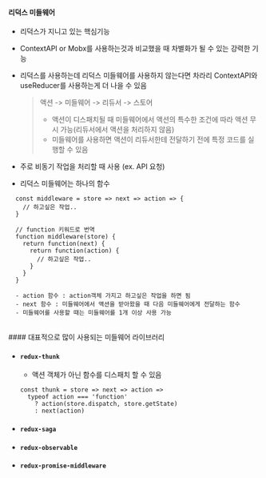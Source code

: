 #### 리덕스 미들웨어

- 리덕스가 지니고 있는 핵심기능
- ContextAPI or Mobx를 사용하는것과 비교했을 때 차별화가 될 수 있는 강력한 기능
- 리덕스를 사용하는데 리덕스 미들웨어를 사용하지 않는다면 차라리 ContextAPI와 useReducer를 사용하는게 더 나을 수 있음

  > 액션 -> 미들웨어 -> 리듀서 -> 스토어
  >
  > - 액션이 디스패치될 때 미들웨어에서 액션의 특수한 조건에 따라 액션 무시 가능(리듀서에서 액션을 처리하지 않음)
  > - 미들웨어를 사용하면 액션이 리듀서한테 전달하기 전에 특정 코드를 실행할 수 있음

- 주로 비동기 작업을 처리할 때 사용 (ex. API 요청)

- 리덕스 미들웨어는 하나의 함수

```
  const middleware = store => next => action => {
    // 하고싶은 작업..
  }

  // function 키워드로 번역
  function middleware(store) {
    return function(next) {
      return function(action) {
        // 하고싶은 작업..
      }
    }
  }

  - action 함수 : action객체 가지고 하고싶은 작업을 하면 됨
  - next 함수 : 미들웨어에서 액션을 받아왔을 때 다음 미들웨어에게 전달하는 함수
  - 미들웨어를 사용할 때는 미들웨어를 1개 이상 사용 가능
```

<br>
#### 대표적으로 많이 사용되는 미들웨어 라이브러리

- #### `redux-thunk`

  - 액션 객체가 아닌 함수를 디스패치 할 수 있음

  ```
  const thunk = store => next => action =>
    typeof action === 'function'
      ? action(store.dispatch, store.getState)
      : next(action)
  ```

- #### `redux-saga`

- #### `redux-observable`

- #### `redux-promise-middleware`
